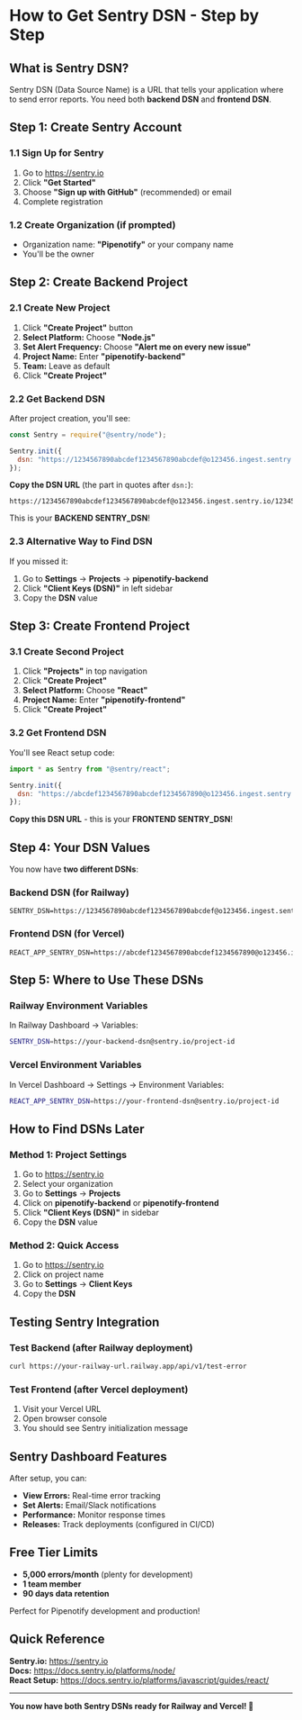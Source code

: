 # How to Get Sentry DSN - Step by Step

## What is Sentry DSN?
Sentry DSN (Data Source Name) is a URL that tells your application where to send error reports. You need both **backend DSN** and **frontend DSN**.

## Step 1: Create Sentry Account

### 1.1 Sign Up for Sentry
1. Go to https://sentry.io
2. Click **"Get Started"** 
3. Choose **"Sign up with GitHub"** (recommended) or email
4. Complete registration

### 1.2 Create Organization (if prompted)
- Organization name: **"Pipenotify"** or your company name
- You'll be the owner

## Step 2: Create Backend Project

### 2.1 Create New Project
1. Click **"Create Project"** button
2. **Select Platform:** Choose **"Node.js"**
3. **Set Alert Frequency:** Choose **"Alert me on every new issue"**
4. **Project Name:** Enter **"pipenotify-backend"**
5. **Team:** Leave as default
6. Click **"Create Project"**

### 2.2 Get Backend DSN
After project creation, you'll see:

```javascript
const Sentry = require("@sentry/node");

Sentry.init({
  dsn: "https://1234567890abcdef1234567890abcdef@o123456.ingest.sentry.io/123456",
});
```

**Copy the DSN URL** (the part in quotes after `dsn:`):
```
https://1234567890abcdef1234567890abcdef@o123456.ingest.sentry.io/123456
```

This is your **BACKEND SENTRY_DSN**!

### 2.3 Alternative Way to Find DSN
If you missed it:
1. Go to **Settings** → **Projects** → **pipenotify-backend**
2. Click **"Client Keys (DSN)"** in left sidebar
3. Copy the **DSN** value

## Step 3: Create Frontend Project

### 3.1 Create Second Project
1. Click **"Projects"** in top navigation
2. Click **"Create Project"** 
3. **Select Platform:** Choose **"React"**
4. **Project Name:** Enter **"pipenotify-frontend"**
5. Click **"Create Project"**

### 3.2 Get Frontend DSN
You'll see React setup code:

```javascript
import * as Sentry from "@sentry/react";

Sentry.init({
  dsn: "https://abcdef1234567890abcdef1234567890@o123456.ingest.sentry.io/654321",
});
```

**Copy this DSN URL** - this is your **FRONTEND SENTRY_DSN**!

## Step 4: Your DSN Values

You now have **two different DSNs**:

### Backend DSN (for Railway)
```
SENTRY_DSN=https://1234567890abcdef1234567890abcdef@o123456.ingest.sentry.io/123456
```

### Frontend DSN (for Vercel)  
```
REACT_APP_SENTRY_DSN=https://abcdef1234567890abcdef1234567890@o123456.ingest.sentry.io/654321
```

## Step 5: Where to Use These DSNs

### Railway Environment Variables
In Railway Dashboard → Variables:
```bash
SENTRY_DSN=https://your-backend-dsn@sentry.io/project-id
```

### Vercel Environment Variables
In Vercel Dashboard → Settings → Environment Variables:
```bash
REACT_APP_SENTRY_DSN=https://your-frontend-dsn@sentry.io/project-id
```

## How to Find DSNs Later

### Method 1: Project Settings
1. Go to https://sentry.io
2. Select your organization
3. Go to **Settings** → **Projects**
4. Click on **pipenotify-backend** or **pipenotify-frontend**
5. Click **"Client Keys (DSN)"** in sidebar
6. Copy the **DSN** value

### Method 2: Quick Access
1. Go to https://sentry.io
2. Click on project name
3. Go to **Settings** → **Client Keys**
4. Copy the **DSN**

## Testing Sentry Integration

### Test Backend (after Railway deployment)
```bash
curl https://your-railway-url.railway.app/api/v1/test-error
```

### Test Frontend (after Vercel deployment)
1. Visit your Vercel URL
2. Open browser console
3. You should see Sentry initialization message

## Sentry Dashboard Features

After setup, you can:
- **View Errors:** Real-time error tracking
- **Set Alerts:** Email/Slack notifications  
- **Performance:** Monitor response times
- **Releases:** Track deployments (configured in CI/CD)

## Free Tier Limits
- **5,000 errors/month** (plenty for development)
- **1 team member**
- **90 days data retention**

Perfect for Pipenotify development and production!

## Quick Reference

**Sentry.io:** https://sentry.io  
**Docs:** https://docs.sentry.io/platforms/node/  
**React Setup:** https://docs.sentry.io/platforms/javascript/guides/react/

---

**You now have both Sentry DSNs ready for Railway and Vercel! 🎯**